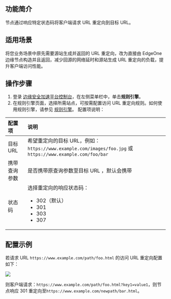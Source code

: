 ## 功能简介
节点通过响应特定状态码将客户端请求 URL 重定向到目标 URL。

## 适用场景
将您业务场景中原先需要源站生成并返回的 URL 重定向，改为直接由 EdgeOne 边缘节点构造并且返回，减少回源的网络延时和源站生成 URL 重定向的负载，提升客户端访问性能。

## 操作步骤
1. 登录 [边缘安全加速平台控制台](https://console.cloud.tencent.com/edgeone)，在左侧菜单栏中，单击**规则引擎**。
2. 在规则引擎页面，选择所需站点，可按需配置访问 URL 重定向规则。如何使用规则引擎，请参见 [规则引擎](https://cloud.tencent.com/document/product/1552/70901)。
配置项说明：
<table>
<thead>
<tr>
<th align="left">配置项</th>
<th align="left">说明</th>
</tr>
</thead>
<tbody><tr>
<td align="left">目标 URL</td>
<td align="left">希望重定向的目标 URL，例如：<code>https://www.example.com/images/foo.jpg</code> 或 <code>https://www.example.com/foo/bar</code></td>
</tr>
<tr>
<td align="left">携带查询参数</td>
<td align="left">是否携带原查询参数至目标 URL ，默认会携带</td>
</tr>
<tr>
<td align="left">状态码</td>
<td align="left">选择重定向的响应状态码：<ul><li>302（默认）</li><li>301</li><li>303</li><li>307</li></ul></td>
</tr>
</tbody></table>

## 配置示例

若请求 URL `https://www.example.com/path/foo.html` 的访问 URL 重定向配置如下：

![](https://qcloudimg.tencent-cloud.cn/raw/f6fc8e8bdfc23f2e945bd060f759ba9a.png)

则客户端请求：`https://www.example.com/path/foo.html?key1=value1`，则节点响应 301 重定向至`https://www.example.com/newpath/bar.html`。
